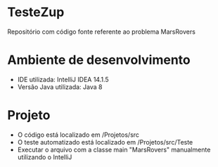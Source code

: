 # TesteZup
Repositório com código fonte referente ao problema MarsRovers

# Ambiente de desenvolvimento
* IDE utilizada: IntelliJ IDEA 14.1.5 
* Versão Java utilizada: Java 8

# Projeto
* O código está localizado em /Projetos/src
* O teste automatizado está localizado em /Projetos/src/Teste
* Executar o arquivo com a classe main "MarsRovers" manualmente utilizando o IntelliJ
